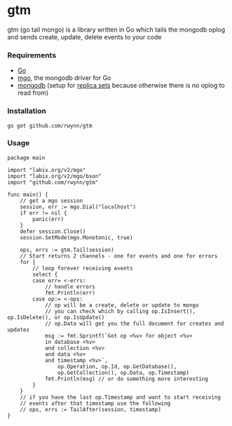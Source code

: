 gtm
===
gtm (go tail mongo) is a library written in Go which tails the mongodb oplog and sends create, update, delete events to your code

### Requirements ###
+ [Go](http://golang.org/doc/install)
+ [mgo](http://labix.org/mgo), the mongodb driver for Go
+ [mongodb](http://www.mongodb.org/) (setup for [replica sets](http://docs.mongodb.org/manual/tutorial/deploy-replica-set/) because otherwise there is no oplog to read from)

### Installation ###

	go get github.com/rwynn/gtm

### Usage ###
	
	package main
	
	import "labix.org/v2/mgo"
	import "labix.org/v2/mgo/bson"
	import "github.com/rwynn/gtm"

	func main() {
		// get a mgo session	
		session, err := mgo.Dial("localhost")
		if err != nil {
			panic(err)
		}
		defer session.Close()
		session.SetMode(mgo.Monotonic, true)
		
		ops, errs := gtm.Tail(session)
		// Start returns 2 channels - one for events and one for errors
		for {
			// loop forever receiving events	
			select {
			case err= <-errs:
				// handle errors
				fmt.Println(err)
			case op:= <-ops:
				// op will be a create, delete or update to mongo
				// you can check which by calling op.IsInsert(), op.IsDelete(), or op.IsUpdate()
				// op.Data will get you the full document for creates and updates
				msg := fmt.Sprintf(`Got op <%v> for object <%v> 
				in database <%v>
				and collection <%v>
				and data <%v>
				and timestamp <%v>`,
					op.Operation, op.Id, op.GetDatabase(),
					op.GetCollection(), op.Data, op.Timestamp)
				fmt.Println(msg) // or do something more interesting
			}
		}
		// if you have the last op.Timestamp and want to start receiving
		// events after that timestamp use the following
		// ops, errs := TailAfter(session, timestamp)
	}

